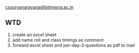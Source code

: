 cssuryanarayana@bitmesra.ac.in

## WTD

1. create an excel sheet
2. add name roll and class timings as comment
3. forward excel sheet and per-day-3-questions as pdf to mail
